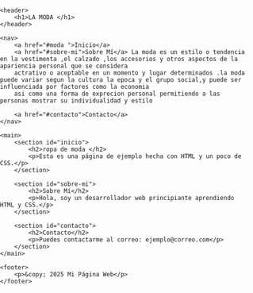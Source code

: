 
<!DOCTYPE html>
<html lang="es">
<head>
    <meta charset="UTF-8">
    <title>Mi Página Web</title>
    <style>
        body {
            font-family: Arial, sans-serif;
            margin: 0;
            padding: 0;
        }
        header {
            background-color: #333;
            color: white;
            padding: 20px;
            text-align: center;
        }
        nav {
            background-color: #444;
            padding: 10px;
            text-align: center;
        }
        nav a {
            color: white;
            text-decoration: none;
            margin: 0 15px;
        }
        main {
            padding: 20px;
        }
        footer {
            background-color: #333;
            color: white;
            padding: 10px;
            text-align: center;
        }
    </style>
</head>
<body>

    <header>
        <h1>LA MODA </h1>
    </header>

    <nav>
        <a href="#moda ">Inicio</a>
        <a href="#sobre-mi">Sobre Mí</a> La moda es un estilo o tendencia en la vestimenta ,el calzado ,los accesorios y otros aspectos de la apariencia personal que se considera 
        actrativo o aceptable en un momento y lugar determinados .la moda puede variar segun la cultura la epoca y el grupo social,y puede ser influenciada por factores como la economia 
        asi como una forma de exprecion personal permitiendo a las personas mostrar su individualidad y estilo 
        
        <a href="#contacto">Contacto</a>
    </nav>

    <main>
        <section id="inicio">
            <h2>ropa de moda </h2>
            <p>Esta es una página de ejemplo hecha con HTML y un poco de CSS.</p>
        </section>

        <section id="sobre-mi">
            <h2>Sobre Mí</h2>
            <p>Hola, soy un desarrollador web principiante aprendiendo HTML y CSS.</p>
        </section>

        <section id="contacto">
            <h2>Contacto</h2>
            <p>Puedes contactarme al correo: ejemplo@correo.com</p>
        </section>
    </main>

    <footer>
        <p>&copy; 2025 Mi Página Web</p>
    </footer>

</body>
</html>
